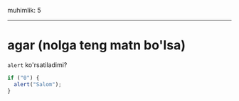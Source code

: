 muhimlik: 5

---

# agar (nolga teng matn bo'lsa)

`alert` ko'rsatiladimi?

```js
if ("0") {
  alert("Salom");
}
```
